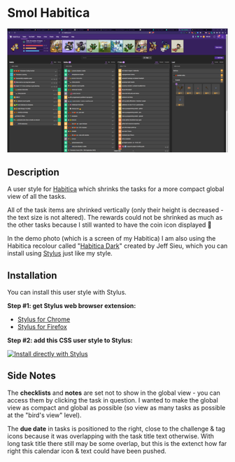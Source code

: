 # Smol Habitica

![Screenshot](smol-habitica.png)

## Description

A user style for [Habitica](https://www.habitica.com) which shrinks the tasks for a more compact global view of all the tasks.

All of the task items are shrinked vertically (only their height is decreased - the text size is not altered). The rewards could not be shrinked as much as the other tasks because I still wanted to have the coin icon displayed 🙂

In the demo photo (which is a screen of my Habitica) I am also using the Habitica recolour called "[Habitica Dark](https://github.com/jeffsieu/habitica-dark)" created by Jeff Sieu, which you can install using [Stylus](https://chrome.google.com/webstore/detail/stylus/clngdbkpkpeebahjckkjfobafhncgmne) just like my style.

## Installation

You can install this user style with Stylus.

**Step #1: get Stylus web browser extension:**

- [Stylus for Chrome](https://chrome.google.com/webstore/detail/stylus/clngdbkpkpeebahjckkjfobafhncgmne)
- [Stylus for Firefox](https://addons.mozilla.org/en-GB/firefox/addon/styl-us)

**Step #2: add this CSS user style to Stylus:**

[![Install directly with Stylus](https://img.shields.io/badge/Install%20directly%20with-Stylus-00adad.svg)](https://raw.githubusercontent.com/annafrompoland/smolhabitica/master/smol-habitica.user.css)

## Side Notes

The **checklists** and **notes** are set not to show in the global view - you can access them by clicking the task in question. I wanted to make the global view as compact and global as possible (so view as many tasks as possible at the "bird's view" level).

The **due date** in tasks is positioned to the right, close to the challenge & tag icons because it was overlapping with the task title text otherwise. With long task title there still may be some overlap, but this is the extenct how far right this calendar icon & text could have been pushed.
